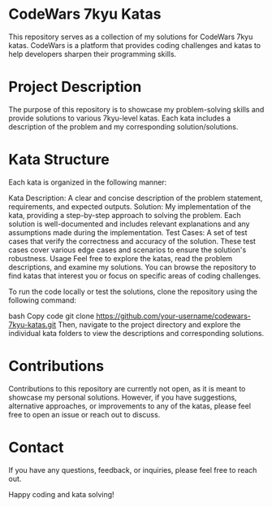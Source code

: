 # CodeWars 7kyu Katas
This repository serves as a collection of my solutions for CodeWars 7kyu katas. CodeWars is a platform that provides coding challenges and katas to help developers sharpen their programming skills.

# Project Description
The purpose of this repository is to showcase my problem-solving skills and provide solutions to various 7kyu-level katas. Each kata includes a description of the problem and my corresponding solution/solutions.

# Kata Structure
Each kata is organized in the following manner:

Kata Description: A clear and concise description of the problem statement, requirements, and expected outputs.
Solution: My implementation of the kata, providing a step-by-step approach to solving the problem. Each solution is well-documented and includes relevant explanations and any assumptions made during the implementation.
Test Cases: A set of test cases that verify the correctness and accuracy of the solution. These test cases cover various edge cases and scenarios to ensure the solution's robustness.
Usage
Feel free to explore the katas, read the problem descriptions, and examine my solutions. You can browse the repository to find katas that interest you or focus on specific areas of coding challenges.

To run the code locally or test the solutions, clone the repository using the following command:

bash
Copy code
git clone https://github.com/your-username/codewars-7kyu-katas.git
Then, navigate to the project directory and explore the individual kata folders to view the descriptions and corresponding solutions.

# Contributions
Contributions to this repository are currently not open, as it is meant to showcase my personal solutions. However, if you have suggestions, alternative approaches, or improvements to any of the katas, please feel free to open an issue or reach out to discuss.

# Contact
If you have any questions, feedback, or inquiries, please feel free to reach out.

Happy coding and kata solving!

